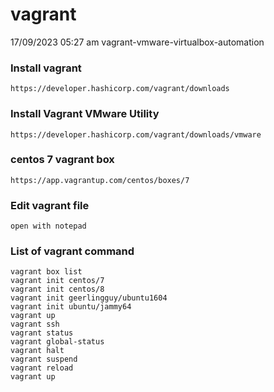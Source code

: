 # vagrant
17/09/2023 05:27 am 
vagrant-vmware-virtualbox-automation
### Install vagrant 
```
https://developer.hashicorp.com/vagrant/downloads
```
### Install Vagrant VMware Utility
```
https://developer.hashicorp.com/vagrant/downloads/vmware
```
### centos 7 vagrant box
```
https://app.vagrantup.com/centos/boxes/7
```
### Edit vagrant file 
```
open with notepad

```
### List of vagrant command
```
vagrant box list
vagrant init centos/7
vagrant init centos/8
vagrant init geerlingguy/ubuntu1604
vagrant init ubuntu/jammy64
vagrant up
vagrant ssh
vagrant status
vagrant global-status
vagrant halt
vagrant suspend
vagrant reload
vagrant up 
```
